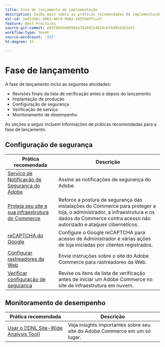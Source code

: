 ```yaml
---
title: Fase de lançamento da implementação
description: Saiba mais sobre as práticas recomendadas de implementação para a fase de lançamento de projetos do Adobe Commerce.
exl-id: 2e85346c-2063-49c9-9b8d-1b5fdd3f1cef
feature: Best Practices
source-git-commit: e63f68dd469564e70269154810cbfbd95d2b2e57
workflow-type: tm+mt
source-wordcount: '157'
ht-degree: 1%

---
```


# Fase de lançamento

A fase de lançamento inclui as seguintes atividades:

- Revisões finais da lista de verificação antes e depois do lançamento
- Implantação de produção
- Configuração de segurança
- Verificação de serviço
- Monitoramento de desempenho

As seções a seguir incluem informações de práticas recomendadas para a fase de lançamento.

## Configuração de segurança

| Prática recomendada | Descrição |
|------------------------------------------------------------------------------------------------------------------------------------|--------------------------------------------------------------------------------------------------------------------------------------------------------------------------|
| [Serviço de Notificação de Segurança do Adobe](https://www.adobe.com/subscription/adbeSecurityNotifications.html) | Assine as notificações de segurança do Adobe. |
| [Proteja seu site e sua infraestrutura do Commerce](security-best-practices.md) | Reforce a postura de segurança das instalações do Commerce para proteger a loja, o administrador, a infraestrutura e os dados da Commerce contra acesso não autorizado e ataques cibernéticos. |
| [reCAPTCHA do Google](https://experienceleague.adobe.com/docs/commerce-admin/systems/security/captcha/security-google-recaptcha.html?lang=pt-BR) | Configure o Google reCAPTCHA para acesso de Administrador e várias ações de loja iniciadas por clientes registrados. |
| [Configurar rastreadores da Web](robots-txt.md) | Envie instruções sobre o site do Adobe Commerce para rastreadores da Web. |
| [Verificar configuração de segurança](https://experienceleague.adobe.com/docs/commerce-cloud-service/user-guide/launch/checklist.html?lang=pt-BR) | Revise os itens da lista de verificação antes de iniciar um Adobe Commerce no site de infraestrutura em nuvem. |

## Monitoramento de desempenho

| Prática recomendada | Descrição |
|------------------------------------------------------------------------------------------------------------------------------------------------|----------------------------------------------------------------------|
| [Usar o [!DNL Site-Wide Analysis Tool]](../../../tools/site-wide-analysis-tool/intro.md#integrations-with-other-adobe-commerce-support-tools) | Veja insights importantes sobre seu site do Adobe Commerce em um só lugar. |
